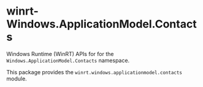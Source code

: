 <!-- warning: Please don't edit this file. It was automatically generated. -->

# winrt-Windows.ApplicationModel.Contacts

Windows Runtime (WinRT) APIs for for the `Windows.ApplicationModel.Contacts` namespace.

This package provides the `winrt.windows.applicationmodel.contacts` module.
